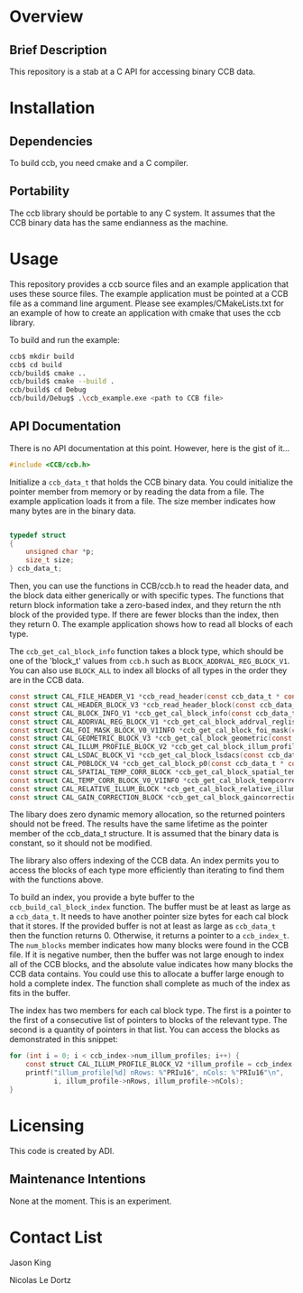 # Overview #

## Brief Description ##

This repository is a stab at a C API for accessing binary CCB data.

# Installation #

## Dependencies ##

To build ccb, you need cmake and a C compiler.

## Portability ##

The ccb library should be portable to any C system. It assumes that the CCB binary data has the same endianness as the machine.

# Usage #

This repository provides a ccb source files and an example application that uses these source files. The example application must be pointed at a CCB file as a command line argument. Please see examples/CMakeLists.txt for an example of how to create an application with cmake that uses the ccb library.

To build and run the example:

```bash
ccb$ mkdir build
ccb$ cd build
ccb/build$ cmake ..
ccb/build$ cmake --build .
ccb/build$ cd Debug
ccb/build/Debug$ .\ccb_example.exe <path to CCB file>
```

## API Documentation ##

There is no API documentation at this point. However, here is the gist of it...

```C
#include <CCB/ccb.h>
```

Initialize a `ccb_data_t` that holds the CCB binary data. You could initialize the pointer member from memory or by reading the data from a file. The example application loads it from a file. The size member indicates how many bytes are in the binary data.

```C

typedef struct
{
    unsigned char *p;
    size_t size;
} ccb_data_t;
```

Then, you can use the functions in CCB/ccb.h to read the header data, and the block data either generically or with specific types. The functions that return block information take a zero-based index, and they return the nth block of the provided type. If there are fewer blocks than the index, then they return 0. The example application shows how to read all blocks of each type.

The `ccb_get_cal_block_info` function takes a block type, which should be one of the 'block_t' values from `ccb.h` such as `BLOCK_ADDRVAL_REG_BLOCK_V1`. You can also use `BLOCK_ALL` to index all blocks of all types in the order they are in the CCB data.

```C
const struct CAL_FILE_HEADER_V1 *ccb_read_header(const ccb_data_t * const ccb_data);
const struct CAL_HEADER_BLOCK_V3 *ccb_read_header_block(const ccb_data_t * const ccb_data);
const struct CAL_BLOCK_INFO_V1 *ccb_get_cal_block_info(const ccb_data_t * const ccb_data, const block_t block_id, const size_t index);
const struct CAL_ADDRVAL_REG_BLOCK_V1 *ccb_get_cal_block_addrval_reglist(const ccb_data_t * const ccb_data, const size_t index);
const struct CAL_FOI_MASK_BLOCK_V0_V1INFO *ccb_get_cal_block_foi_mask(const ccb_data_t * const ccb_data, const size_t index);
const struct CAL_GEOMETRIC_BLOCK_V3 *ccb_get_cal_block_geometric(const ccb_data_t * const ccb_data, const size_t index);
const struct CAL_ILLUM_PROFILE_BLOCK_V2 *ccb_get_cal_block_illum_profile(const ccb_data_t * const ccb_data, const size_t index);
const struct CAL_LSDAC_BLOCK_V1 *ccb_get_cal_block_lsdacs(const ccb_data_t * const ccb_data, const size_t index);
const struct CAL_P0BLOCK_V4 *ccb_get_cal_block_p0(const ccb_data_t * const ccb_data, const size_t index);
const struct CAL_SPATIAL_TEMP_CORR_BLOCK *ccb_get_cal_block_spatial_tempcor(const ccb_data_t * const ccb_data, const size_t index);
const struct CAL_TEMP_CORR_BLOCK_V0_V1INFO *ccb_get_cal_block_tempcorrection(const ccb_data_t * const ccb_data, const size_t index);
const struct CAL_RELATIVE_ILLUM_BLOCK *ccb_get_cal_block_relative_illum(const ccb_data_t * const ccb_data, const size_t index);
const struct CAL_GAIN_CORRECTION_BLOCK *ccb_get_cal_block_gaincorrection(const ccb_data_t * const ccb_data, const size_t index);
```

The libary does zero dynamic memory allocation, so the returned pointers should not be freed. The results have the same lifetime as the pointer member of the ccb_data_t structure. It is assumed that the binary data is constant, so it should not be modified.

The library also offers indexing of the CCB data. An index permits you to access the blocks of each type more efficiently than iterating to find them with the functions above.

To build an index, you provide a byte buffer to the `ccb_build_cal_block_index` function. The buffer must be at least as large as a `ccb_data_t`. It needs to have another pointer size bytes for each cal block that it stores. If the provided buffer is not at least as large as `ccb_data_t` then the function returns 0. Otherwise, it returns a pointer to a `ccb_index_t`. The `num_blocks` member indicates how many blocks were found in the CCB file. If it is negative number, then the buffer was not large enough to index all of the CCB blocks, and the absolute value indicates how many blocks the CCB data contains. You could use this to allocate a buffer large enough to hold a complete index. The function shall complete as much of the index as fits in the buffer.

The index has two members for each cal block type. The first is a pointer to the first of a consecutive list of pointers to blocks of the relevant type. The second is a quantity of pointers in that list. You can access the blocks as demonstrated in this snippet:

```C
for (int i = 0; i < ccb_index->num_illum_profiles; i++) {
    const struct CAL_ILLUM_PROFILE_BLOCK_V2 *illum_profile = ccb_index->illum_profiles[i];
    printf("illum_profile[%d] nRows: %"PRIu16", nCols: %"PRIu16"\n",
           i, illum_profile->nRows, illum_profile->nCols);
}
```

# Licensing #

This code is created by ADI.

## Maintenance Intentions ##

None at the moment. This is an experiment.

# Contact List #

Jason King

Nicolas Le Dortz
